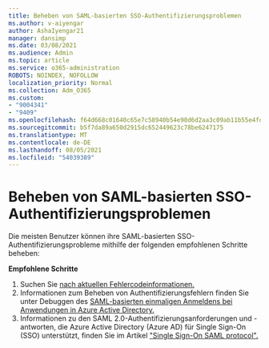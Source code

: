 ```yaml
---
title: Beheben von SAML-basierten SSO-Authentifizierungsproblemen
ms.author: v-aiyengar
author: AshaIyengar21
manager: dansimp
ms.date: 03/08/2021
ms.audience: Admin
ms.topic: article
ms.service: o365-administration
ROBOTS: NOINDEX, NOFOLLOW
localization_priority: Normal
ms.collection: Adm_O365
ms.custom:
- "9004341"
- "9409"
ms.openlocfilehash: f64d668c01640c65e7c58940b54e98d6d2aa3c09ab11b55e4fd560874740e3d3
ms.sourcegitcommit: b5f7da89a650d2915dc652449623c78be6247175
ms.translationtype: MT
ms.contentlocale: de-DE
ms.lasthandoff: 08/05/2021
ms.locfileid: "54039389"
---
```

# <a name="troubleshoot-saml-based-sso-authentication-issues"></a>Beheben von SAML-basierten SSO-Authentifizierungsproblemen

Die meisten Benutzer können ihre SAML-basierten SSO-Authentifizierungsprobleme mithilfe der folgenden empfohlenen Schritte beheben:

**Empfohlene Schritte**
1. Suchen Sie [nach aktuellen Fehlercodeinformationen.](https://docs.microsoft.com/azure/active-directory/develop/reference-aadsts-error-codes#lookup-current-error-code-information)
1. Informationen zum Beheben von Authentifizierungsfehlern finden Sie unter Debuggen des [SAML-basierten einmaligen Anmeldens bei Anwendungen in Azure Active Directory.](https://docs.microsoft.com/azure/active-directory/manage-apps/debug-saml-sso-issues)
1. Informationen zu den SAML 2.0-Authentifizierungsanforderungen und -antworten, die Azure Active Directory (Azure AD) für Single Sign-On (SSO) unterstützt, finden Sie im Artikel ["Single Sign-On SAML protocol".](https://docs.microsoft.com/azure/active-directory/develop/single-sign-on-saml-protocol)


